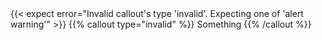 ---
---

<test name="should throw error when invalid type">
  {{< expect error="Invalid callout's type 'invalid'. Expecting one of 'alert warning'" >}}
  {{% callout type="invalid" %}}
  Something
  {{% /callout %}}
</test>